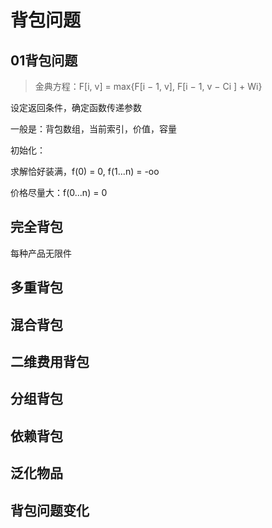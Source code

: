 # 背包问题

## 01背包问题

> 金典方程：F[i, v] = max{F[i − 1, v], F[i − 1, v − Ci ] + Wi}

设定返回条件，确定函数传递参数

一般是：背包数组，当前索引，价值，容量

初始化：

求解恰好装满，f(0) = 0, f(1...n) = -oo

价格尽量大：f(0...n) = 0

## 完全背包

每种产品无限件

## 多重背包

## 混合背包

## 二维费用背包

## 分组背包

## 依赖背包

## 泛化物品

## 背包问题变化